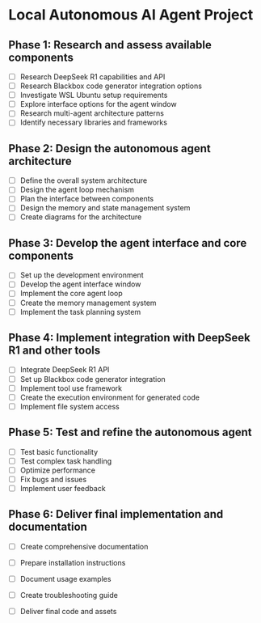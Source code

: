 # Local Autonomous AI Agent Project

## Phase 1: Research and assess available components
- [ ] Research DeepSeek R1 capabilities and API
- [ ] Research Blackbox code generator integration options
- [ ] Investigate WSL Ubuntu setup requirements
- [ ] Explore interface options for the agent window
- [ ] Research multi-agent architecture patterns
- [ ] Identify necessary libraries and frameworks

## Phase 2: Design the autonomous agent architecture
- [ ] Define the overall system architecture
- [ ] Design the agent loop mechanism
- [ ] Plan the interface between components
- [ ] Design the memory and state management system
- [ ] Create diagrams for the architecture

## Phase 3: Develop the agent interface and core components
- [ ] Set up the development environment
- [ ] Develop the agent interface window
- [ ] Implement the core agent loop
- [ ] Create the memory management system
- [ ] Implement the task planning system

## Phase 4: Implement integration with DeepSeek R1 and other tools
- [ ] Integrate DeepSeek R1 API
- [ ] Set up Blackbox code generator integration
- [ ] Implement tool use framework
- [ ] Create the execution environment for generated code
- [ ] Implement file system access

## Phase 5: Test and refine the autonomous agent
- [ ] Test basic functionality
- [ ] Test complex task handling
- [ ] Optimize performance
- [ ] Fix bugs and issues
- [ ] Implement user feedback

## Phase 6: Deliver final implementation and documentation
- [ ] Create comprehensive documentation
- [ ] Prepare installation instructions
- [ ] Document usage examples
- [ ] Create troubleshooting guide
- [ ] Deliver final code and assets

